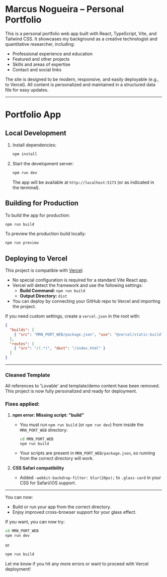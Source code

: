 # Marcus Nogueira – Personal Portfolio

This is a personal portfolio web app built with React, TypeScript, Vite, and Tailwind CSS. It showcases my background as a creative technologist and quantitative researcher, including:
- Professional experience and education
- Featured and other projects
- Skills and areas of expertise
- Contact and social links

The site is designed to be modern, responsive, and easily deployable (e.g., to Vercel). All content is personalized and maintained in a structured data file for easy updates.

---

# Portfolio App

## Local Development

1. Install dependencies:
   ```sh
   npm install
   ```
2. Start the development server:
   ```sh
   npm run dev
   ```
   The app will be available at `http://localhost:5173` (or as indicated in the terminal).

## Building for Production

To build the app for production:
```sh
npm run build
```
To preview the production build locally:
```sh
npm run preview
```

## Deploying to Vercel

This project is compatible with [Vercel](https://vercel.com/):
- No special configuration is required for a standard Vite React app.
- Vercel will detect the framework and use the following settings:
  - **Build Command:** `npm run build`
  - **Output Directory:** `dist`
- You can deploy by connecting your GitHub repo to Vercel and importing the project.

If you need custom settings, create a `vercel.json` in the root with:
```json
{
  "builds": [
    { "src": "MRN_PORT_WEB/package.json", "use": "@vercel/static-build", "config": { "distDir": "dist" } }
  ],
  "routes": [
    { "src": "/(.*)", "dest": "/index.html" }
  ]
}
```

---

### Cleaned Template
All references to 'Lovable' and template/demo content have been removed. This project is now fully personalized and ready for deployment.

### Fixes applied:

1. **npm error: Missing script: "build"**
   - You must run `npm run build` (or `npm run dev`) from inside the `MRN_PORT_WEB` directory:
     ```sh
     cd MRN_PORT_WEB
     npm run build
     ```
   - Your scripts are present in `MRN_PORT_WEB/package.json`, so running from the correct directory will work.

2. **CSS Safari compatibility**
   - Added `-webkit-backdrop-filter: blur(20px);` to `.glass-card` in your CSS for Safari/iOS support.

---

You can now:
- Build or run your app from the correct directory.
- Enjoy improved cross-browser support for your glass effect.

If you want, you can now try:
```sh
cd MRN_PORT_WEB
npm run dev
```
or
```sh
npm run build
```
Let me know if you hit any more errors or want to proceed with Vercel deployment!
